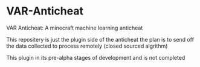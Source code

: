 # VAR-Anticheat
VAR Anticheat: A minecraft machine learning anticheat

This repositery is just the plugin side of the anticheat the plan is to send off the data collected to process remotely (closed sourced algrithm)

This plugin in its pre-alpha stages of development and is not completed
